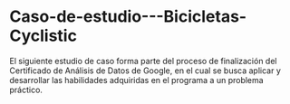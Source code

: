 # Caso-de-estudio---Bicicletas-Cyclistic
El siguiente estudio de caso forma parte del proceso de finalización del Certificado de Análisis de Datos de Google, en el cual se busca aplicar y desarrollar las habilidades adquiridas en el programa a un problema práctico.
